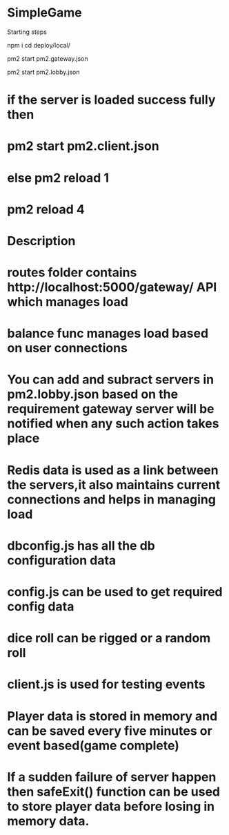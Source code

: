 # SimpleGame



Starting steps


npm  i
cd deploy/local/

pm2 start pm2.gateway.json

pm2 start pm2.lobby.json

# if the server is loaded success fully then 

# pm2 start pm2.client.json

# else pm2 reload 1

# pm2 reload 4



# Description

# routes folder contains http://localhost:5000/gateway/ API which manages load 

# balance func manages load based on user connections

# You can add and subract servers in pm2.lobby.json based on the requirement gateway server will be notified when any such action takes place

# Redis data is used as a link between the servers,it also maintains current connections and helps in managing load

# dbconfig.js has all the db configuration data

# config.js can be used to get required config data

# dice roll can be rigged or a random roll

# client.js is used for testing events

# Player data is stored in memory and can be saved every five minutes or event based(game complete)

# If a sudden failure of server happen then safeExit() function can be used to store player data before losing in memory data.






